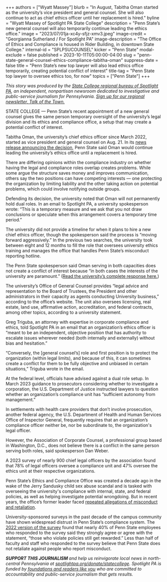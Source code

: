 +++
authors = ["Wyatt Massey"]
blurb = "In August, Tabitha Oman started as the university’s vice president and general counsel. She will also continue to act as chief ethics officer until her replacement is hired."
byline = "Wyatt Massey of Spotlight PA State College"
description = "Penn State’s new general counsel will also temporarily continue leading the ethics office."
image = "2023/07/01ja-xc4y-sfjz-xmv3.jpeg"
image-credit = "Georgianna Sutherland / For Spotlight PA"
image-description = "The Office of Ethics and Compliance is housed in Rider Building, in downtown State College."
internal-id = "SPLPSUCOUNSEL"
kicker = "Penn State"
modal-exclude = false
published = 2023-10-11T05:00:00-04:00
slug = "penn-state-general-counsel-ethics-compliance-tabitha-oman"
suppress-date = false
title = "Penn State’s new top lawyer will also lead ethics office temporarily, creating potential conflict of interest"
title-tag = "Penn State top lawyer to oversee ethics too, for now"
topics = ["Penn State"]
+++

<em>This story was produced by the </em><a href="https://www.spotlightpa.org/statecollege"><em>State College regional bureau of Spotlight PA</em></a><em>, an independent, nonpartisan newsroom dedicated to investigative and public-service journalism for Pennsylvania. </em><a href="https://www.spotlightpa.org/newsletters/talkofthetown"><em>Sign up for our regional newsletter, Talk of the Town.</em></a><strong></strong>

STATE COLLEGE — Penn State’s recent appointment of a new general counsel gives the same person temporary oversight of the university’s legal division and its ethics and compliance office, a setup that may create a potential conflict of interest.

Tabitha Oman, the university’s chief ethics officer since March 2022, started as vice president and general counsel on Aug. 21. In its <a href="https://www.psu.edu/news/administration/story/tabitha-oman-named-penn-states-new-vice-president-and-general-counsel/">news release announcing the decision</a>, Penn State said Oman would continue leading the university’s ethics office until a replacement is hired.

There are differing opinions within the compliance industry on whether having the legal and compliance roles overlap creates problems. While some argue the structure saves money and improves communication, others say the two positions can have competing interests — one protecting the organization by limiting liability and the other taking action on potential problems, which could involve notifying outside groups.

Defending its decision, the university noted that Oman will not permanently hold dual roles. In an email to Spotlight PA, a university spokesperson wrote: “This is a temporary measure and we ask that you not draw conclusions or speculate when this arrangement covers a temporary time period.”

The university did not provide a timeline for when it plans to hire a new chief ethics officer, though the spokesperson said the process is “moving forward aggressively.” In the previous two searches, the university took between eight and 12 months to fill the role that oversees university ethics training and manages the office that handles Penn State’s misconduct reporting hotline.

The Penn State spokesperson said Oman serving in both capacities does not create a conflict of interest because “in both cases the interests of the university are paramount.” (<a href="https://www.documentcloud.org/documents/24025047-penn-state-general-counsel-strat-comm">Read the university’s complete response here.</a>)

<script src="https://www.spotlightpa.org/embed.js" async></script><div data-spl-embed-version="1" data-spl-src="https://www.spotlightpa.org/embeds/newsletter/?cta=Sign%20up%20for%20our%20new%20regional%20newsletter%2C%20%3Cb%3ETalk%20of%20the%20Town%3C%2Fb%3E%2C%20and%20get%20all%20the%20news%20and%20notes%20from%20State%20College%20and%20north-central%20PA.&button=Sign%20Up%20Now&preselect=state_college&eyebrow=DON'T%20MISS%20A%20BEAT"></div>

The university’s Office of General Counsel provides “legal advice and representation to the Board of Trustees, the President and other administrators in their capacity as agents conducting University business,” according to the office’s website. The unit also oversees licensing, real estate, land use, affirmative action, accreditation, and federal contracts, among other topics, according to a university statement.

Greg Triguba, an attorney with expertise in corporate compliance and ethics, told Spotlight PA in an email that an organization’s ethics officer is “meant to be an independent, objective position that has authority to escalate issues wherever needed (both internally and externally) without bias and hesitation.”

“Conversely, the \[general counsel’s\] role and first position is to protect the organization (within legal limits), and because of this, it can sometimes create a conflict for them to be fully objective and unbiased in certain situations,” Triguba wrote in the email.

At the federal level, officials have advised against a dual role setup. In March 2023 guidance to prosecutors considering whether to investigate a corporation, the U.S. Department of Justice instructed lawyers to question whether an organization’s compliance unit has “sufficient autonomy from management.”

In settlements with health care providers that don’t involve prosecution, another federal agency, the U.S. Department of Health and Human Services Office of Inspector General, frequently requires that an organization’s compliance officer neither be, nor be subordinate to, the organization&#39;s legal officer.

However, the Association of Corporate Counsel, a professional group based in Washington, D.C., does not believe there is a conflict in the same person serving both roles, said spokesperson Dan Weber.

A 2023 survey of nearly 900 chief legal officers by the association found that 78% of legal officers oversee a compliance unit and 47% oversee the ethics unit at their respective organizations.

<script src="https://www.spotlightpa.org/embed.js" async></script><div data-spl-embed-version="1" data-spl-src="https://www.spotlightpa.org/embeds/donate/"></div>

Penn State’s Ethics and Compliance Office was created a decade ago in the wake of the Jerry Sandusky child sex abuse scandal and is tasked with overseeing the university&#39;s compliance with internal, state, and federal policies, as well as helping investigate potential wrongdoing. But in recent years, the office’s former leader faced <a href="https://www.spotlightpa.org/statecollege/2023/07/penn-state-sandusky-accountability-transparency-misconduct-retaliation/">repeated allegations of misconduct and retaliation</a>.

University-sponsored surveys in the past decade of the campus community have shown widespread distrust in Penn State’s compliance system. The <a href="https://universityethics.psu.edu/assets/uploads/documents/PS-2022-Data-Tables-14Aug2023.pdf">2022 version of the survey</a> found that nearly 40% of Penn State employees who responded to the survey said they strongly agree or agree with the statement, “those who violate policies still get rewarded.” Less than half of faculty and staff who responded to the survey believe that Penn State does not retaliate against people who report misconduct.

<script src="https://www.spotlightpa.org/embed.js" async></script><div data-spl-embed-version="1" data-spl-src="https://www.spotlightpa.org/embeds/tips/?tip_text=Do%20you%20have%20a%20tip%20about%20Penn%20State%3F%20We%20want%20to%20hear%20from%20you."></div>

<strong><em>SUPPORT THIS JOURNALISM </em></strong><em>and help us reinvigorate local news in north-central Pennsylvania at </em><a href="http://spotlightpa.org/donate/statecollege"><em>spotlightpa.org/donate/statecollege</em></a><em>. Spotlight PA is funded by </em><a href="https://www.spotlightpa.org/support"><em>foundations and readers like you</em></a><em> who are committed to accountability and public-service journalism that gets results.</em>

